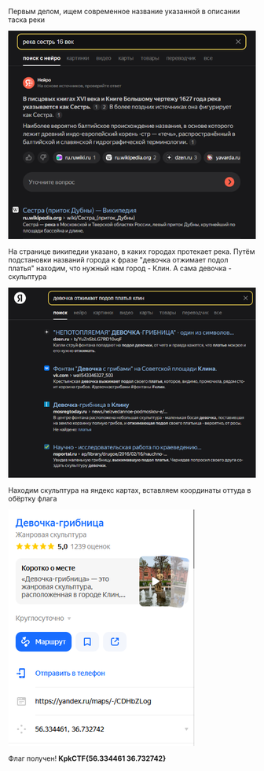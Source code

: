 Первым делом, ищем современное название указанной в описании таска реки

![](assets/Алёнушка_1.png)

На странице википедии указано, в каких городах протекает река. Путём подстановки названий города к фразе "девочка отжимает подол платья" находим, что нужный нам город - Клин. А сама девочка - скульптура

![](assets/Алёнушка_2.png)

Находим скульптура на яндекс картах, вставляем координаты оттуда в обёртку флага

![](assets/Алёнушка_3.png)

Флаг получен! **KpkCTF{56.334461 36.732742}**